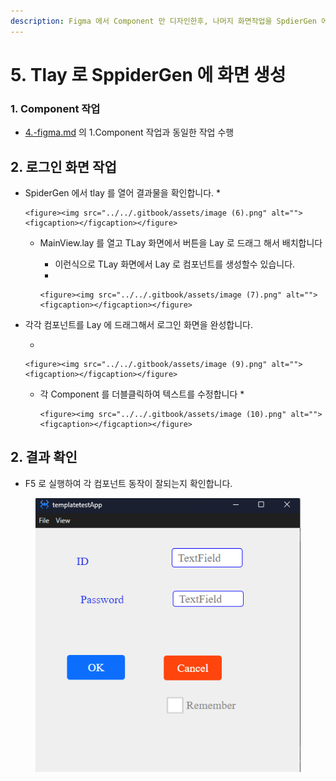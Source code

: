 ```yaml
---
description: Figma 에서 Component 만 디자인한후, 나머지 화면작업을 SpdierGen 에서 진행하는 방법입니다.
---
```


# 5. Tlay 로 SppiderGen 에 화면 생성

### 1. Component 작업 <a href="#id-1.-component" id="id-1.-component"></a>

* [4.-figma.md](4.-figma.md "mention") 의 1.Component 작업과 동일한 작업 수행



## 2. 로그인 화면 작업

* SpiderGen 에서 tlay 를 열어 결과물을 확인합니다.
  *

      <figure><img src="../../.gitbook/assets/image (6).png" alt=""><figcaption></figcaption></figure>
  * MainView.lay  를 열고 TLay 화면에서 버튼을 Lay 로 드래그 해서 배치합니다
    * 이런식으로 TLay 화면에서 Lay 로 컴포넌트를 생성할수 있습니다.
    *

        <figure><img src="../../.gitbook/assets/image (7).png" alt=""><figcaption></figcaption></figure>
*   각각 컴포넌트를 Lay 에 드래그해서 로그인 화면을 완성합니다.

    *

        <figure><img src="../../.gitbook/assets/image (9).png" alt=""><figcaption></figcaption></figure>


    * 각 Component 를 더블클릭하여 텍스트를 수정합니다
      *

          <figure><img src="../../.gitbook/assets/image (10).png" alt=""><figcaption></figcaption></figure>





## 2. 결과 확인

* F5 로 실행하여 각 컴포넌트 동작이 잘되는지 확인합니다.

<figure><img src="../../.gitbook/assets/image (11).png" alt=""><figcaption></figcaption></figure>



